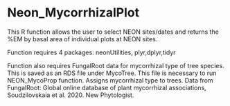 # Neon_MycorrhizalPlot
This R function allows the user to select NEON sites/dates and returns the %EM by basal area of individual plots at NEON sites.

Function requires 4 packages:
neonUtilities, plyr,dplyr,tidyr

Function also requires FungalRoot data for mycorrhizal type of tree species. This is saved as an RDS file under MycoTree. This file is necessary to run NEON_MycoProp function. Assigns mycorrhizal type to trees. Data from FungalRoot: Global online database of plant mycorrhizal associations, Soudzilovskaia et al. 2020. New Phytologist.
